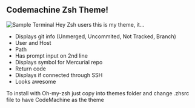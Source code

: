 Codemachine Zsh Theme!
----------------------
![Sample Terminal](http://raw.github.com/CodeMonkeyMike/ZshTheme-CodeMachine/blob/master/sample.png)
Hey Zsh users this is my theme, it...

  * Displays git info (Unmerged, Uncommited, Not Tracked, Branch)
  * User and Host
  * Path
  * Has prompt input on 2nd line
  * Displays symbol for Mercurial repo
  * Return code
  * Displays if connected through SSH
  * Looks awesome

To install with Oh-my-zsh just copy into themes folder and change .zhsrc file to have CodeMachine as the theme
